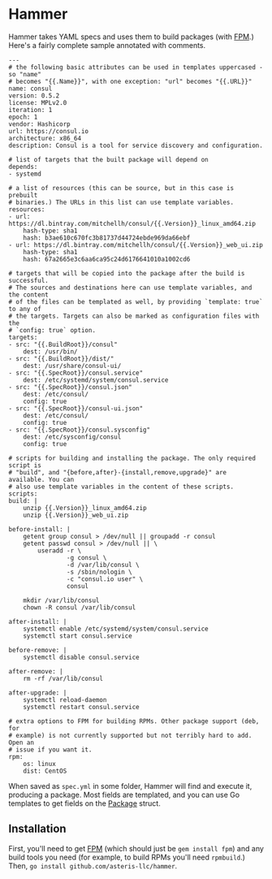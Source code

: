 # Hammer

Hammer takes YAML specs and uses them to build packages (with
[FPM](https://github.com/jordansissel/fpm).) Here's a fairly complete sample
annotated with comments.

    ---
    # the following basic attributes can be used in templates uppercased - so "name"
    # becomes "{{.Name}}", with one exception: "url" becomes "{{.URL}}"
    name: consul
    version: 0.5.2
    license: MPLv2.0
    iteration: 1
    epoch: 1
    vendor: Hashicorp
    url: https://consul.io
    architecture: x86_64
    description: Consul is a tool for service discovery and configuration.

    # list of targets that the built package will depend on
    depends:
    - systemd

    # a list of resources (this can be source, but in this case is prebuilt
    # binaries.) The URLs in this list can use template variables.
    resources:
    - url: https://dl.bintray.com/mitchellh/consul/{{.Version}}_linux_amd64.zip
        hash-type: sha1
        hash: b3ae610c670fc3b81737d44724ebde969da66ebf
    - url: https://dl.bintray.com/mitchellh/consul/{{.Version}}_web_ui.zip
        hash-type: sha1
        hash: 67a2665e3c6aa6ca95c24d6176641010a1002cd6

    # targets that will be copied into the package after the build is successful.
    # The sources and destinations here can use template variables, and the content
    # of the files can be templated as well, by providing `template: true` to any of
    # the targets. Targets can also be marked as configuration files with the
    # `config: true` option.
    targets:
    - src: "{{.BuildRoot}}/consul"
        dest: /usr/bin/
    - src: "{{.BuildRoot}}/dist/"
        dest: /usr/share/consul-ui/
    - src: "{{.SpecRoot}}/consul.service"
        dest: /etc/systemd/system/consul.service
    - src: "{{.SpecRoot}}/consul.json"
        dest: /etc/consul/
        config: true
    - src: "{{.SpecRoot}}/consul-ui.json"
        dest: /etc/consul/
        config: true
    - src: "{{.SpecRoot}}/consul.sysconfig"
        dest: /etc/sysconfig/consul
        config: true

    # scripts for building and installing the package. The only required script is
    # "build", and "{before,after}-{install,remove,upgrade}" are available. You can
    # also use template variables in the content of these scripts.
    scripts:
    build: |
        unzip {{.Version}}_linux_amd64.zip
        unzip {{.Version}}_web_ui.zip

    before-install: |
        getent group consul > /dev/null || groupadd -r consul
        getent passwd consul > /dev/null || \
            useradd -r \
                    -g consul \
                    -d /var/lib/consul \
                    -s /sbin/nologin \
                    -c "consul.io user" \
                    consul

        mkdir /var/lib/consul
        chown -R consul /var/lib/consul

    after-install: |
        systemctl enable /etc/systemd/system/consul.service
        systemctl start consul.service

    before-remove: |
        systemctl disable consul.service

    after-remove: |
        rm -rf /var/lib/consul

    after-upgrade: |
        systemctl reload-daemon
        systemctl restart consul.service

    # extra options to FPM for building RPMs. Other package support (deb, for
    # example) is not currently supported but not terribly hard to add. Open an
    # issue if you want it.
    rpm:
        os: linux
        dist: CentOS

When saved as `spec.yml` in some folder, Hammer will find and execute it,
producing a package. Most fields are templated, and you can use Go templates to
get fields on the
[Package](https://godoc.org/github.com/asteris-llc/hammer/hammer#Package) struct.

## Installation

First, you'll need to get [FPM](https://github.com/jordansissel/fpm) (which
should just be `gem install fpm`) and any build tools you need (for example, to
build RPMs you'll need `rpmbuild`.) Then, `go install
github.com/asteris-llc/hammer`.
